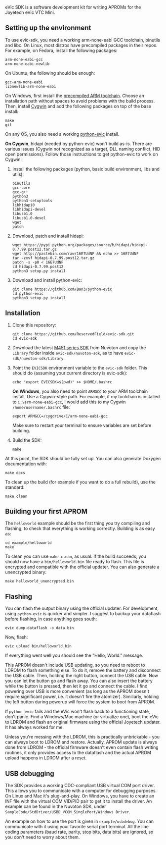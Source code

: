 eVic SDK is a software development kit for writing APROMs for the Joyetech eVic VTC Mini.

Setting up the environment
--------------------------

To use evic-sdk, you need a working arm-none-eabi GCC toolchain,
binutils and libc. On Linux, most distros have precompiled packages
in their repos. For example, on Fedora, install the following
packages:
```
arm-none-eabi-gcc
arm-none-eabi-newlib
```
On Ubuntu, the following should be enough:
```
gcc-arm-none-eabi
libnewlib-arm-none-eabi
```

On Windows, first install the [precompiled ARM toolchain](https://launchpad.net/gcc-arm-embedded).
Choose an installation path without spaces to avoid problems with
the build process. Then, install [Cygwin](https://www.cygwin.com/)
and add the following packages on top of the base install:
```
make
git
```

On any OS, you also need a working [python-evic](https://github.com/Ban3/python-evic) install.

**On Cygwin**, hidapi (needed by python-evic) won't build as-is. There are various issues
(Cygwin not recognized as a target, DLL naming conflict, HID open permissions).
Follow those instructions to get python-evic to work on Cygwin:

1. Install the following packages (python, basic build environment, libs and utils):
   
   ```
   binutils
   gcc-core
   gcc-g++
   python3
   python3-setuptools
   libhidapi0
   libhidapi-devel
   libusb1.0
   libusb1.0-devel
   wget
   patch
   ```
2. Download, patch and install hidapi:
   
   ```
   wget https://pypi.python.org/packages/source/h/hidapi/hidapi-0.7.99.post12.tar.gz
   wget http://pastebin.com/raw/16E7UdNF && echo >> 16E7UdNF
   tar -zxvf hidapi-0.7.99.post12.tar.gz
   patch -s -p0 < 16E7UdNF
   cd hidapi-0.7.99.post12
   python3 setup.py install
   ```
3. Download and install python-evic:
   
   ```
   git clone https://github.com/Ban3/python-evic
   cd python-evic
   python3 setup.py install
   ```

Installation
------------

1. Clone this repository:
   ```
   git clone https://github.com/ReservedField/evic-sdk.git
   cd evic-sdk
   ```

2. Download the latest [M451 series SDK](http://www.nuvoton.com/hq/support/tool-and-software/software)
   from Nuvoton and copy the `Library` folder inside `evic-sdk/nuvoton-sdk`, as to have
   `evic-sdk/nuvoton-sdk/Library`.

3. Point the `EVICSDK` environment variable to the `evic-sdk` folder. This should do (assuming your
   current directory is evic-sdk):
   ```
   echo "export EVICSDK=$(pwd)" >> $HOME/.bashrc
   ```
   **On Windows**, you also need to point `ARMGCC` to your ARM toolchain install. Use a Cygwin-style
   path. For example, if my toolchain is installed to `C:\arm-none-eabi-gcc`, I would add this
   to my Cygwin `/home/username/.bashrc` file:
   ```
   export ARMGCC=/cygdrive/C/arm-none-eabi-gcc
   ```
   Make sure to restart your terminal to ensure variables are set before building.

4. Build the SDK:
   ```
   make
   ```

At this point, the SDK should be fully set up. You can also generate Doxygen documentation with:
```
make docs
```
To clean up the build (for example if you want to do a full rebuild), use the standard:
```
make clean
```

Building your first APROM
--------------------------

The `helloworld` example should be the first thing you try compiling and flashing,
to check that everything is working correctly.
Building is as easy as:
```
cd example/helloworld
make
```
To clean you can use `make clean`, as usual.
If the build succeeds, you should now have a `bin/helloworld.bin` file ready to flash.
This file is encrypted and compatible with the official updater.
You can also generate a unencrypted binary:
```
make helloworld_unencrypted.bin
```

Flashing
--------

You can flash the output binary using the official updater. For development,
using `python-evic` is quicker and simpler.
I suggest to backup your dataflash before flashing, in case anything goes south:
```
evic dump-dataflash -o data.bin
```
Now, flash:
```
evic upload bin/helloworld.bin
```
If everything went well you should see the "Hello, World." message.

This APROM doesn't include USB updating, so you need to reboot to LDROM to flash something
else. To do it, remove the battery and disconnect the USB cable. Then, holding the right button,
connect the USB cable. Now you can let the button go and flash away. You can also insert the
battery while the button is pressed, then let it go and connect the cable. I find powering
over USB is more convenient (as long as the APROM doesn't require significant power, i.e.
it doesn't fire the atomizer). Similiarly, holding the left button during powerup will force
the system to boot from APROM.

If `python-evic` fails and the eVic won't flash back to a functioning state, don't panic.
Find a Windows/Mac machine (or virtualize one), boot the eVic to LDROM and flash an original
firmware using the official Joyetech updater. It has always worked for me.

Unless you're messing with the LDROM, this is practically unbrickable - you can always boot
to LDROM and restore. Actually, APROM update is always done from LDROM - the official firmware
doesn't even contain flash writing routines, it only provides access to the dataflash and the
actual APROM upload happens in LDROM after a reset.

USB debugging
-------------

The SDK provides a working CDC-compliant USB virtual COM port driver. This allows you to
communicate with a computer for debugging purposes. On Linux and Mac it's plug-and-play. On
Windows, you have to create an INF file with the virtual COM VID/PID pair to get it to install
the driver. An example can be found in the Nuvoton SDK, under
`SampleCode/StdDriver/USBD_VCOM_SinglePort/Windows Driver`.

An example on how to use the port is given in `example/usbdebug`. You can communicate with it
using your favorite serial port terminal. All the line coding parameters (baud rate, parity, 
stop bits, data bits) are ignored, so you don't need to worry about them.
